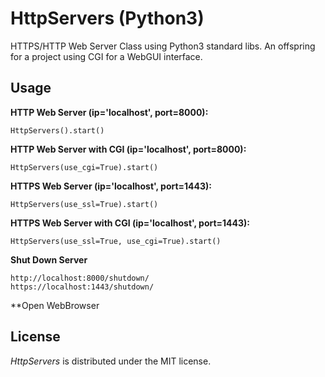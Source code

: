# HttpServers (Python3)

HTTPS/HTTP Web Server Class using Python3 standard libs.
An offspring for a project using CGI for a WebGUI interface.

## Usage

**HTTP Web Server (ip='localhost', port=8000):**

`HttpServers().start()`

**HTTP Web Server with CGI (ip='localhost', port=8000):**

`HttpServers(use_cgi=True).start()`

**HTTPS Web Server (ip='localhost', port=1443):**

`HttpServers(use_ssl=True).start()`

**HTTPS Web Server with CGI (ip='localhost', port=1443):**

`HttpServers(use_ssl=True, use_cgi=True).start()`

**Shut Down Server**

```
http://localhost:8000/shutdown/
https://localhost:1443/shutdown/
```

**Open WebBrowser 

## License
*HttpServers* is distributed under the MIT license.
